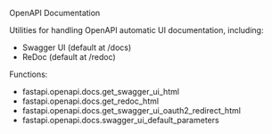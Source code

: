 OpenAPI Documentation

Utilities for handling OpenAPI automatic UI documentation, including:

- Swagger UI (default at /docs)
- ReDoc (default at /redoc)

Functions:

- fastapi.openapi.docs.get_swagger_ui_html
- fastapi.openapi.docs.get_redoc_html
- fastapi.openapi.docs.get_swagger_ui_oauth2_redirect_html
- fastapi.openapi.docs.swagger_ui_default_parameters